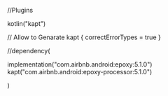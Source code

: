 //Plugins

kotlin("kapt")



// Allow to Genarate 
kapt { 
correctErrorTypes = true 
} 

//dependency(

implementation("com.airbnb.android:epoxy:5.1.0") 
kapt("com.airbnb.android:epoxy-processor:5.1.0")

)
